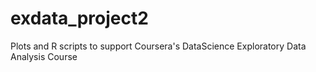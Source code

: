# exdata_project2
Plots and R scripts to support Coursera's DataScience Exploratory Data Analysis Course
